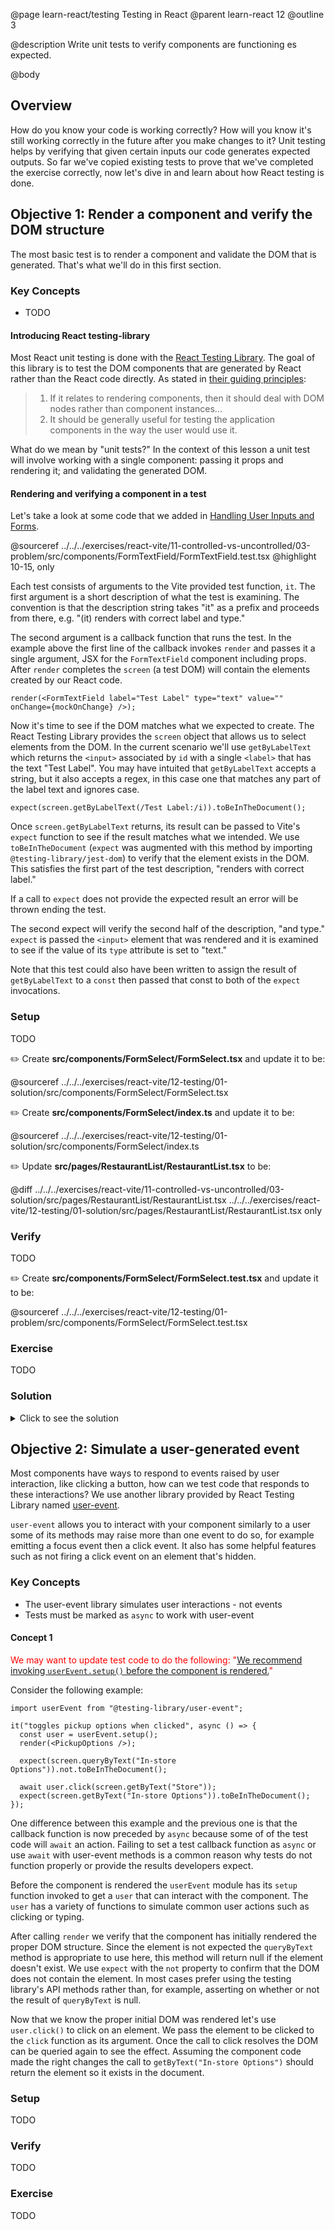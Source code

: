 @page learn-react/testing Testing in React
@parent learn-react 12
@outline 3

@description Write unit tests to verify components are functioning es expected.

@body

## Overview

How do you know your code is working correctly? How will you know it's still working correctly in
the future after you make changes to it? Unit testing helps by verifying that given certain inputs
our code generates expected outputs. So far we've copied existing tests to prove that we've
completed the exercise correctly, now let's dive in and learn about how React testing is done.

## Objective 1: Render a component and verify the DOM structure

The most basic test is to render a component and validate the DOM that is generated. That's what
we'll do in this first section.

### Key Concepts

- TODO

#### Introducing React testing-library

Most React unit testing is done with the [React Testing
Library](https://testing-library.com/docs/react-testing-library/intro/). The goal of this library is
to test the DOM components that are generated by React rather than the React code directly. As
stated in [their guiding principles](https://testing-library.com/docs/guiding-principles):

> 1. If it relates to rendering components, then it should deal with DOM nodes rather than component
>    instances...
> 2. It should be generally useful for testing the application components in the way the user would
>    use it.

What do we mean by "unit tests?" In the context of this lesson a unit test will involve working with
a single component: passing it props and rendering it; and validating the generated DOM.

#### Rendering and verifying a component in a test

Let's take a look at some code that we added in [Handling User Inputs and
Forms](./controlled-vs-uncontrolled.html).

@sourceref ../../../exercises/react-vite/11-controlled-vs-uncontrolled/03-problem/src/components/FormTextField/FormTextField.test.tsx
@highlight 10-15, only

Each test consists of arguments to the Vite provided test function, `it`. The first argument is a
short description of what the test is examining. The convention is that the description string takes
"it" as a prefix and proceeds from there, e.g. "(it) renders with correct label and type."

The second argument is a callback function that runs the test. In the example above the first line
of the callback invokes `render` and passes it a single argument, JSX for the `FormTextField`
component including props. After `render` completes the `screen` (a test DOM) will contain the
elements created by our React code.

```tsx
render(<FormTextField label="Test Label" type="text" value="" onChange={mockOnChange} />);
```

Now it's time to see if the DOM matches what we expected to create. The React Testing Library
provides the `screen` object that allows us to select elements from the DOM. In the current scenario
we'll use `getByLabelText` which returns the `<input>` associated by `id` with a single `<label>`
that has the text "Test Label". You may have intuited that `getByLabelText` accepts a string, but it
also accepts a regex, in this case one that matches any part of the label text and ignores case.

```tsx
expect(screen.getByLabelText(/Test Label:/i)).toBeInTheDocument();
```

Once `screen.getByLabelText` returns, its result can be passed to Vite's `expect` function to see if
the result matches what we intended. We use `toBeInTheDocument` (`expect` was augmented with this
method by importing `@testing-library/jest-dom`) to verify that the element exists in the DOM. This
satisfies the first part of the test description, "renders with correct label."

If a call to `expect` does not provide the expected result an error will be thrown ending the test.

The second expect will verify the second half of the description, "and type."  `expect` is passed
the `<input>` element that was rendered and it is examined to see if the value of its `type`
attribute is set to "text."

Note that this test could also have been written to assign the result of `getByLabelText` to a
`const` then passed that const to both of the `expect` invocations.

### Setup

TODO

✏️ Create **src/components/FormSelect/FormSelect.tsx** and update it to be:

@sourceref ../../../exercises/react-vite/12-testing/01-solution/src/components/FormSelect/FormSelect.tsx

✏️ Create **src/components/FormSelect/index.ts** and update it to be:

@sourceref ../../../exercises/react-vite/12-testing/01-solution/src/components/FormSelect/index.ts

✏️ Update **src/pages/RestaurantList/RestaurantList.tsx** to be:

@diff ../../../exercises/react-vite/11-controlled-vs-uncontrolled/03-solution/src/pages/RestaurantList/RestaurantList.tsx ../../../exercises/react-vite/12-testing/01-solution/src/pages/RestaurantList/RestaurantList.tsx only

### Verify

TODO

✏️ Create **src/components/FormSelect/FormSelect.test.tsx** and update it to be:

@sourceref ../../../exercises/react-vite/12-testing/01-problem/src/components/FormSelect/FormSelect.test.tsx

### Exercise

TODO

### Solution

<details>
<summary>Click to see the solution</summary>

✏️ Update **src/components/FormSelect/FormSelect.test.tsx** to be:

@diff ../../../exercises/react-vite/12-testing/01-problem/src/components/FormSelect/FormSelect.test.tsx ../../../exercises/react-vite/12-testing/01-solution/src/components/FormSelect/FormSelect.test.tsx only

</details>

## Objective 2: Simulate a user-generated event

Most components have ways to respond to events raised by user interaction, like clicking a button,
how can we test code that responds to these interactions? We use another library provided by React
Testing Library named [user-event](https://testing-library.com/docs/user-event/intro).

`user-event` allows you to interact with your component similarly to a user some of its methods may
raise more than one event to do so, for example emitting a focus event then a click event. It also
has some helpful features such as not firing a click event on an element that's hidden.

### Key Concepts

- The user-event library simulates user interactions - not events
- Tests must be marked as `async` to work with user-event

#### Concept 1

<span style="color:red">We may want to update test code to do the following: "[We recommend invoking
`userEvent.setup()` before the component is
rendered.](https://testing-library.com/docs/user-event/intro#writing-tests-with-userevent)"</span>

Consider the following example:

```tsx
import userEvent from "@testing-library/user-event";

it("toggles pickup options when clicked", async () => {
  const user = userEvent.setup();
  render(<PickupOptions />);

  expect(screen.queryByText("In-store Options")).not.toBeInTheDocument();

  await user.click(screen.getByText("Store"));
  expect(screen.getByText("In-store Options")).toBeInTheDocument();
});
```

One difference between this example and the previous one is that the callback function is now
preceded by `async` because some of of the test code will `await` an action. Failing to set a test
callback function as `async` or use `await` with user-event methods is a common reason why tests do
not function properly or provide the results developers expect.

Before the component is rendered the `userEvent` module has its `setup` function invoked to get a
`user` that can interact with the component. The `user` has a variety of functions to simulate
common user actions such as clicking or typing.

After calling `render` we verify that the component has initially rendered the proper DOM structure.
Since the element is not expected the `queryByText` method is appropriate to use here, this method
will return null if the element doesn't exist. We use `expect` with the `not` property to confirm
that the DOM does not contain the element. In most cases prefer using the testing library's API
methods rather than, for example, asserting on whether or not the result of `queryByText` is null.

Now that we know the proper initial DOM was rendered let's use `user.click()` to click on an
element. We pass the element to be clicked to the `click` function as its argument. Once the call to
click resolves the DOM can be queried again to see the effect. Assuming the component code made the
right changes the call to `getByText("In-store Options")` should return the element so it exists in
the document.

### Setup

TODO

### Verify

TODO

### Exercise

TODO
